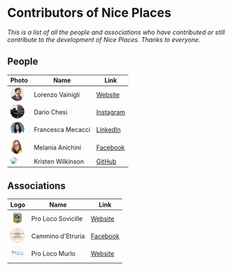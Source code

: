# Contributors of Nice Places

*This is a list of all the people and associations who have contributed or still contribute to the development of Nice Places. Thanks to everyone.*

## People

| Photo | Name | Link |
|-------|------|------|
| <img src="assets/profile-pictures/lorenzo.jpg" style="width: 24pt; border-radius: 12pt"> | Lorenzo Vainigli | [Website](https://www.lorenzovainigli.com/en/) |
| <img src="assets/profile-pictures/dario.jpg" style="width: 24pt; border-radius: 12pt"> | Dario Chesi | [Instagram](https://www.instagram.com/chesidario/)  |
| <img src="assets/profile-pictures/francesca.jpg" style="width: 24pt; border-radius: 12pt"> | Francesca Mecacci | [LinkedIn](https://www.linkedin.com/in/f-mecacci/) |
| <img src="assets/profile-pictures/melania.jpg" style="width: 24pt; border-radius: 12pt"> | Melania Anichini | [Facebook](https://www.facebook.com/melania.anichini) |
| <img src="https://avatars.githubusercontent.com/u/96791049?v=4" style="width: 24pt; border-radius: 12pt"> | Kristen Wilkinson | [GitHub](https://github.com/kselena) |

## Associations

| Logo | Name | Link |
|------|------|------|
| <img src="assets/icons/proloco.png" style="width: 24pt; border-radius: 12pt"> | Pro Loco Sovicille | [Website](https://www.prolocosovicille.it/) |
| <img src="assets/icons/cammino-d-etruria.jpg" style="width: 24pt; border-radius: 12pt"> | Cammino d'Etruria | [Facebook](https://www.facebook.com/camminodetruria/) |
| <img src="assets/icons/proloco-murlo.jpeg" style="width: 24pt; border-radius: 12pt"> | Pro Loco Murlo | [Website](https://prolocomurlo.it/)  |
